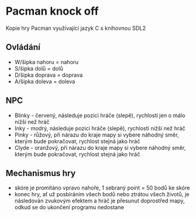 # Pacman knock off

Kopie hry Pacman využívající jazyk C s knihovnou SDL2

## Ovládání

* W/šipka nahoru = nahoru
* S/šipka dolů = dolů
* D/šipka doprava = doprava
* A/šipka doleva = doleva

## NPC

* Blinky - červený, následuje pozici hráče (slepě), rychlostí jen o málo nižší než hráč
* Inky - modrý, následuje pozici hráče (slepě), rychlostí nižší než hráč
* Pinky - růžový, při nárazu do kraje mapy si vybere náhodný směr, kterým bude pokračovat, rychlost stejná jako hráč
* Clyde - oranžový, při nárazu do kraje mapy si vybere náhodný směr, kterým bude pokračovat, rychlost stejná jako hráč

## Mechanismus hry

* skóre je promítáno vpravo nahoře, 1 sebraný point = 50 bodů ke skóre
* konec hry, ať už posbíráním všech bodů nebo ztrátou všech životů, je následován zvukovým efektem a hráč je přesunut doprostřed mapy, odkud se do ukončení programu nedostane

